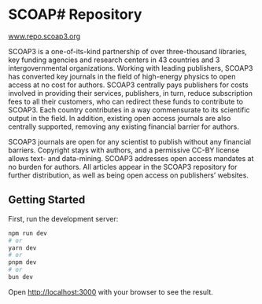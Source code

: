 # SCOAP# Repository

www.repo.scoap3.org

SCOAP3 is a one-of-its-kind partnership of over three-thousand libraries, key funding agencies and research centers in 43 countries and 3 intergovernmental organizations. Working with leading publishers, SCOAP3 has converted key journals in the field of high-energy physics to open access at no cost for authors. SCOAP3 centrally pays publishers for costs involved in providing their services, publishers, in turn, reduce subscription fees to all their customers, who can redirect these funds to contribute to SCOAP3. Each country contributes in a way commensurate to its scientific output in the field. In addition, existing open access journals are also centrally supported, removing any existing financial barrier for authors.

SCOAP3 journals are open for any scientist to publish without any financial barriers. Copyright stays with authors, and a permissive CC-BY license allows text- and data-mining. SCOAP3 addresses open access mandates at no burden for authors. All articles appear in the SCOAP3 repository for further distribution, as well as being open access on publishers’ websites.

## Getting Started

First, run the development server:

```bash
npm run dev
# or
yarn dev
# or
pnpm dev
# or
bun dev
```

Open [http://localhost:3000](http://localhost:3000) with your browser to see the result.
